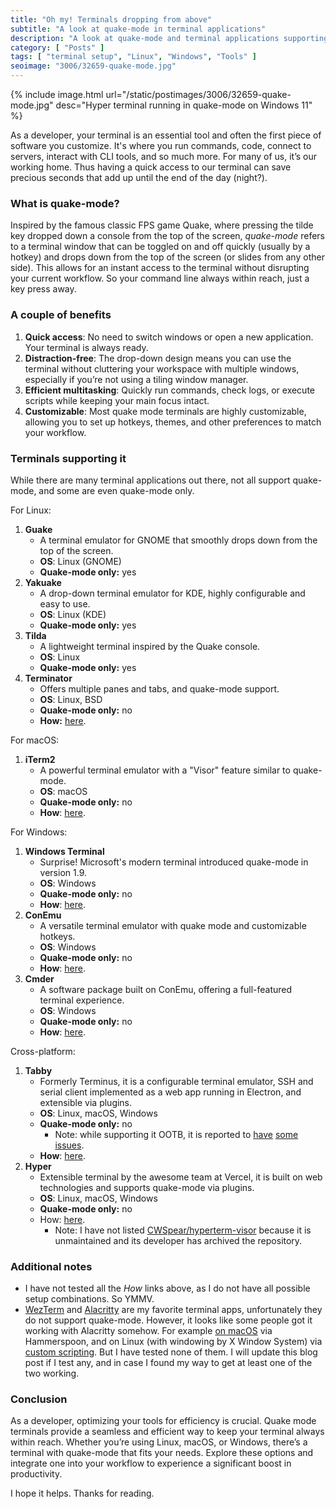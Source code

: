 ```yaml
---
title: "Oh my! Terminals dropping from above"
subtitle: "A look at quake-mode in terminal applications"
description: "A look at quake-mode and terminal applications supporting it"
category: [ "Posts" ]
tags: [ "terminal setup", "Linux", "Windows", "Tools" ]
seoimage: "3006/32659-quake-mode.jpg"
---
```


{% include image.html
url="/static/postimages/3006/32659-quake-mode.jpg"
desc="Hyper terminal running in quake-mode on Windows 11"
%}

As a developer, your terminal is an essential tool and often the first piece of software you customize. It's where you run commands, code, connect to servers, interact with CLI tools, and so much more. For many of us, it’s our working home. Thus having a quick access to our terminal can save precious seconds that add up until the end of the day (night?).

### What is quake-mode?

Inspired by the famous classic FPS game Quake, where pressing the tilde key dropped down a console from the top of the screen, _quake-mode_ refers to a terminal window that can be toggled on and off quickly (usually by a hotkey) and drops down from the top of the screen (or slides from any other side). This allows for an instant access to the terminal without disrupting your current workflow. So your command line always within reach, just a key press away.

### A couple of benefits

1. **Quick access**: No need to switch windows or open a new application. Your terminal is always ready.
2. **Distraction-free**: The drop-down design means you can use the terminal without cluttering your workspace with multiple windows, especially if you’re not using a tiling window manager.
3. **Efficient multitasking**: Quickly run commands, check logs, or execute scripts while keeping your main focus intact.
4. **Customizable**: Most quake mode terminals are highly customizable, allowing you to set up hotkeys, themes, and other preferences to match your workflow.

### Terminals supporting it

While there are many terminal applications out there, not all support quake-mode, and some are even quake-mode only.

For Linux:

1. **Guake**
	- A terminal emulator for GNOME that smoothly drops down from the top of the screen.
	- **OS**: Linux (GNOME)
	- **Quake-mode only:** yes
2. **Yakuake**
	- A drop-down terminal emulator for KDE, highly configurable and easy to use.
	- **OS**: Linux (KDE)
	- **Quake-mode only:** yes
3. **Tilda**
	- A lightweight terminal inspired by the Quake console.
	- **OS**: Linux
	- **Quake-mode only:** yes
4. **Terminator**
	- Offers multiple panes and tabs, and quake-mode support.
	- **OS**: Linux, BSD
	- **Quake-mode only:** no
	- **How:** [here](https://forums.bunsenlabs.org/viewtopic.php?id=4651).

For macOS:

1. **iTerm2**
	- A powerful terminal emulator with a "Visor" feature similar to quake-mode.
	- **OS**: macOS
	- **Quake-mode only:** no
	- **How**: [here](https://dev.to/vikbert/drop-down-iterm2-in-macos-2od).

For Windows:

1. **Windows Terminal**
	- Surprise! Microsoft's modern terminal introduced quake-mode in version 1.9.
	- **OS**: Windows
	- **Quake-mode only:** no
	- **How**: [here](https://learn.microsoft.com/en-us/windows/terminal/tips-and-tricks#quake-mode).
2. **ConEmu**
	- A versatile terminal emulator with quake mode and customizable hotkeys.
	- **OS**: Windows
	- **Quake-mode only:** no
	- **How**: [here](https://conemu.github.io/en/SettingsQuake.html).
3. **Cmder**
	- A software package built on ConEmu, offering a full-featured terminal experience.
	- **OS**: Windows
	- **Quake-mode only:** no
	- **How**: [here](https://medium.com/@nuno.caneco/cmder-quake-style-e57601d1c07b).

Cross-platform:

1. **Tabby**
	- Formerly Terminus, it is a configurable terminal emulator, SSH and serial client implemented as a web app running in Electron, and extensible via plugins.
	- **OS**: Linux, macOS, Windows
	- **Quake-mode only:** no
		- Note: while supporting it OOTB, it is reported to [have](https://github.com/Eugeny/tabby/issues/6114) [some](https://github.com/Eugeny/tabby/issues/6939) [issues](https://github.com/Eugeny/tabby/issues/5171).
	- **How**: [here](https://github.com/Eugeny/tabby/discussions/4830).
2. **Hyper**
	- Extensible terminal by the awesome team at Vercel, it is built on web technologies and supports quake-mode via plugins.
	- **OS**: Linux, macOS, Windows
	- **Quake-mode only:** no
	- How: [here](https://www.npmjs.com/package/hyperterm-summon).
		- Note: I have not listed [CWSpear/hyperterm-visor](https://github.com/CWSpear/hyperterm-visor) because it is unmaintained and its developer has archived the repository.

### Additional notes

- I have not tested all the _How_ links above, as I do not have all possible setup combinations. So YMMV.
- [WezTerm](https://github.com/wez/wezterm) and [Alacritty](https://github.com/alacritty/alacritty) are my favorite terminal apps, unfortunately they do not support quake-mode. However, it looks like some people got it working with Alacritty somehow. For example [on macOS](https://gist.github.com/truebit/31396bb2f48c75285d724c9e9e037bcd) via Hammerspoon, and on Linux (with windowing by X Window System) via [custom scripting](https://github.com/cy4n1c/alacritty-dropdown). But I have tested none of them. I will update this blog post if I test any, and in case I found my way to get at least one of the two working.

### Conclusion

As a developer, optimizing your tools for efficiency is crucial. Quake mode terminals provide a seamless and efficient way to keep your terminal always within reach. Whether you’re using Linux, macOS, or Windows, there’s a terminal with quake-mode that fits your needs. Explore these options and integrate one into your workflow to experience a significant boost in productivity.

I hope it helps. Thanks for reading.
